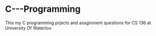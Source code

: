# C---Programming
This my C programming prjects and assginment questions for CS 136 at University Of Waterloo
